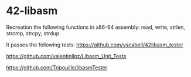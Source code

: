 # 42-libasm

Recreation the following functions in x86-64 assembly:
read, write, strlen, strcmp, strcpy, strdup

It passes the following tests:
https://github.com/vscabell/42libasm_tester

https://github.com/valentinllpz/Libasm_Unit_Tests

https://github.com/Tripouille/libasmTester

